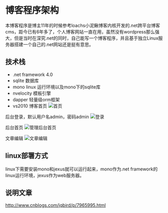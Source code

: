# 博客程序架构
本博客程序是博主11年的时候参考loachs小泥鳅博客内核开发的.net跨平台博客cms，距今已有6年多了，个人博客网站一直在用，虽然没有wordpress那么强大，但是当时在深究.net的同时，自己能写一个博客程序，并且基于独立Linux服务器搭建一个自己的.net网站还是挺有意思。
## 技术栈
- .net framework 4.0
- sqlite 数据库
- mono linux 运行环境以及mono下的sqlite库
- nvelocity 模板引擎
- dapper 轻量级orm框架
- vs2010
博客首页
![首页](http://images2017.cnblogs.com/blog/94489/201712/94489-20171209220004931-929713759.png)


后台登录，默认用户名admin，密码admin
![登录](http://images2017.cnblogs.com/blog/94489/201712/94489-20171209230531857-927221251.png)

后台首页
![管理后台首页](http://images2017.cnblogs.com/blog/94489/201712/94489-20171209222459841-1698271926.png)

文章编辑
![文章编辑](http://images2017.cnblogs.com/blog/94489/201712/94489-20171209222740122-1851304180.png)


## linux部署方式
linux下需要安装mono和jexus就可以运行起来，mono作为.net framework的linux运行环境，jexus作为web服务器。


## 说明文章
http://www.cnblogs.com/jqbird/p/7965995.html
